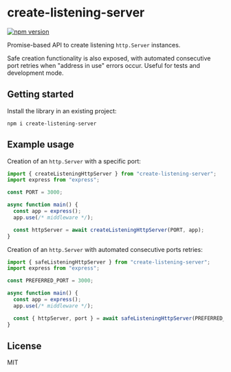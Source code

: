 # create-listening-server

[![npm version](https://badge.fury.io/js/create-listening-server.svg)](https://www.npmjs.com/package/create-listening-server)

Promise-based API to create listening `http.Server` instances.

Safe creation functionality is also exposed, with automated consecutive port retries
when "address in use" errors occur. Useful for tests and development mode.

## Getting started

Install the library in an existing project:

```
npm i create-listening-server
```

## Example usage

Creation of an `http.Server` with a specific port:

```ts
import { createListeningHttpServer } from "create-listening-server";
import express from "express";

const PORT = 3000;

async function main() {
  const app = express();
  app.use(/* middleware */);

  const httpServer = await createListeningHttpServer(PORT, app);
}
```

Creation of an `http.Server` with automated consecutive ports retries:

```ts
import { safeListeningHttpServer } from "create-listening-server";
import express from "express";

const PREFERRED_PORT = 3000;

async function main() {
  const app = express();
  app.use(/* middleware */);

  const { httpServer, port } = await safeListeningHttpServer(PREFERRED_PORT, app);
}
```

## License

MIT
